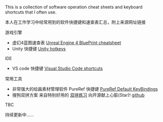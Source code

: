 This is a collection of software operation cheat sheets and keyboard shortcuts that I often use.

本人在工作学习中经常用到的软件快捷键和速查表汇总，附上来源网址链接

游戏引擎

- 虚幻4蓝图速查表 [Unreal Engine 4 BluePrint cheatsheet][ue4_bp]
- Unity 快捷键 [Unity hotkeys][unity]

IDE

- VS code 快捷键 [Visual Studio Code shortcuts][vscode]

常用工具

- 非常强大的绘画素材管理软件 PureRef 快捷键 [PureRef Default KeyBindings][pureRef]
- 搜狗双拼方案 来自特别好用的 [双拼练习][splx site] 向开源献上心脏(Star)! [github][splx github]

TBC

持续更新中……

[ue4_bp]: http://api.unrealengine.com/INT/Engine/Blueprints/UserGuide/CheatSheet/index.html
[unity]:  https://docs.unity3d.com/Manual/UnityHotkeys.html
[vscode]:  https://code.visualstudio.com/docs/getstarted/keybindings#_keyboard-shortcuts-reference
[pureRef]:  https://www.pureref.com/about.php
[splx site]: https://api.ihint.me/shuang/
[splx github]:https://github.com/BlueSky-07/Shuang
